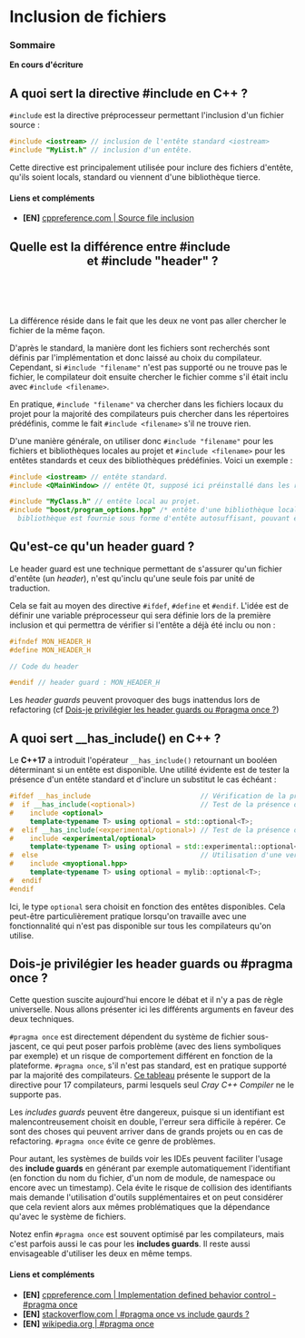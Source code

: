 # Inclusion de fichiers

### Sommaire

**En cours d'écriture**

## A quoi sert la directive #include en C++ ?

`#include` est la directive préprocesseur permettant l'inclusion d'un fichier source :

```cpp
#include <iostream> // inclusion de l'entête standard <iostream>
#include "MyList.h" // inclusion d'un entête.
```

Cette directive est principalement utilisée pour inclure des fichiers d'entête, qu'ils soient locals, standard ou viennent d'une bibliothèque tierce.

#### Liens et compléments
- **[EN]** [cppreference.com | Source file inclusion](https://en.cppreference.com/w/cpp/preprocessor/include)

## Quelle est la différence entre #include <header> et #include "header" ?

La différence réside dans le fait que les deux ne vont pas aller chercher le fichier de la même façon.

D'après le standard, la manière dont les fichiers sont recherchés sont définis par l'implémentation et donc laissé au choix du compilateur. Cependant, si `#include "filename"` n'est pas supporté ou ne trouve pas le fichier, le compilateur doit ensuite chercher le fichier comme s'il était inclu avec `#include <filename>`.

En pratique, `#include "filename"` va chercher dans les fichiers locaux du projet pour la majorité des compilateurs puis chercher dans les répertoires prédéfinis, comme le fait `#include <filename>` s'il ne trouve rien.

D'une manière générale, on utiliser donc `#include "filename"` pour les fichiers et bibliothèques locales au projet et `#include <filename>` pour les entêtes standards et ceux des bibliothèques prédéfinies. Voici un exemple :

```cpp
#include <iostream> // entête standard.
#include <QMainWindow> // entête Qt, supposé ici préinstallé dans les répertoires d'include du compilateur.

#include "MyClass.h" // entête local au projet.
#include "boost/program_options.hpp" /* entête d'une bibliothèque locale (une grande partie de la
  bibliothèque est fournie sous forme d'entête autosuffisant, pouvant être simplement ajoutés localement).*/
```
## Qu'est-ce qu'un header guard ?

Le header guard est une technique permettant de s'assurer qu'un fichier d'entête (un *header*), n'est qu'inclu qu'une seule fois par unité de traduction.

Cela se fait au moyen des directive `#ifdef`, `#define` et `#endif`. L'idée est de définir une variable préprocesseur qui sera définie lors de la première inclusion et qui permettra de vérifier si l'entête a déjà été inclu ou non :

```cpp
#ifndef MON_HEADER_H
#define MON_HEADER_H

// Code du header

#endif // header guard : MON_HEADER_H
```

Les *header guards* peuvent provoquer des bugs inattendus lors de refactoring (cf [Dois-je privilégier les header guards ou #pragma once ?](<404>))

## A quoi sert \__has_include() en C++ ?

Le **C++17** a introduit l'opérateur `__has_include()` retournant un booléen déterminant si un entête est disponible. Une utilité évidente est de tester la présence d'un entête standard et d'inclure un substitut le cas échéant :

```cpp
#ifdef __has_include                           // Vérification de la présence de __has_include
#  if __has_include(<optional>)                // Test de la présence de std::optional.
#    include <optional>
     template<typename T> using optional = std::optional<T>;
#  elif __has_include(<experimental/optional>) // Test de la présence de la version expérimentale.
#    include <experimental/optional>
     template<typename T> using optional = std::experimental::optional<T>;
#  else                                        // Utilisation d'une version personnalisée.
#    include <myoptional.hpp>
     template<typename T> using optional = mylib::optional<T>;
#  endif
#endif
```

Ici, le type `optional` sera choisit en fonction des entêtes disponibles. Cela peut-être particulièrement pratique lorsqu'on travaille avec une fonctionnalité qui n'est pas disponible sur tous les compilateurs qu'on utilise.

## Dois-je privilégier les header guards ou #pragma once ?

Cette question suscite aujourd'hui encore le débat et il n'y a pas de règle universelle. Nous allons présenter ici les différents arguments en faveur des deux techniques.

`#pragma once` est directement dépendent du système de fichier sous-jascent, ce qui peut poser parfois problème (avec des liens symboliques par exemple) et un risque de comportement différent en fonction de la plateforme. `#pragma once`, s'il n'est pas standard, est en pratique supporté par la majorité des compilateurs. [Ce tableau](https://en.wikipedia.org/wiki/Pragma_once#Portability) présente le support de la directive pour 17 compilateurs, parmi lesquels seul *Cray C++ Compiler* ne le supporte pas.

Les *includes guards* peuvent être dangereux, puisque si un identifiant est malencontreusement choisit en double, l'erreur sera difficile à repérer. Ce sont des choses qui peuvent arriver dans de grands projets ou en cas de refactoring. `#pragma once` évite ce genre de problèmes.

Pour autant, les systèmes de builds voir les IDEs peuvent faciliter l'usage des **include guards** en générant par exemple automatiquement l'identifiant (en fonction du nom du fichier, d'un nom de module, de namespace ou encore avec un timestamp). Cela évite le risque de collision des identifiants mais demande l'utilisation d'outils supplémentaires et on peut considérer que cela revient alors aux mêmes problématiques que la dépendance qu'avec le système de fichiers.

Notez enfin `#pragma once` est souvent optimisé par les compilateurs, mais c'est parfois aussi le cas pour les **includes guards**. Il reste aussi envisageable d'utiliser les deux en même temps.

#### Liens et compléments
- **[EN]** [cppreference.com | Implementation defined behavior control - #pragma once](https://en.cppreference.com/w/cpp/preprocessor/impl)
- **[EN]** [stackoverflow.com | #pragma once vs include gaurds ?](https://stackoverflow.com/questions/1143936/pragma-once-vs-include-guards)
- **[EN]** [wikipedia.org | #pragma once](https://en.wikipedia.org/wiki/Pragma_once)
